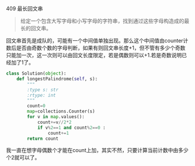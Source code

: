 409 最长回文串

> 给定一个包含大写字母和小写字母的字符串，找到通过这些字母构造成的最长的回文串。

回文串首先是成队的，可能有一个中间值单独出现。那么这个中间值由counter计数后是否由奇数个数的字母判断，如果有则回文串长度+1，但不管有多少个奇数只能加一次，这一次则可以由回文长度限定，若是偶数则可以+1.若是奇数说明已经加了1了。

```python
class Solution(object):
    def longestPalindrome(self, s):
        """
        :type s: str
        :rtype: int
        """
        count=0
        map=collections.Counter(s)
        for v in map.values():
            count+=v//2*2
            if v%2==1 and count%2==0 :
                count+=1
        return count
```

我一直在想字母偶数个才能在count上加，其实不然，只要计算当前计数中由多少个2就可以了。